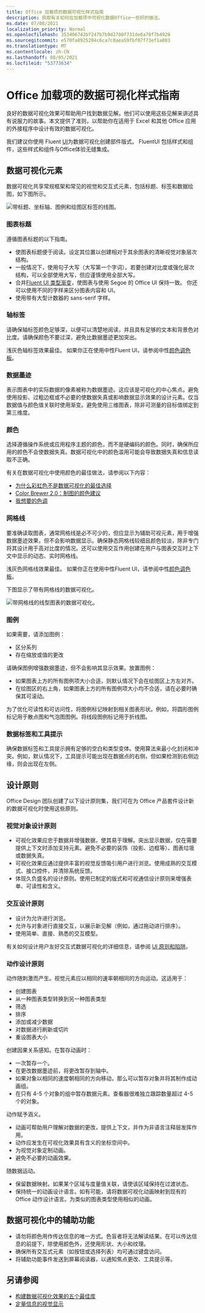 ```yaml
---
title: Office 加载项的数据可视化样式指南
description: 获取有关如何在加载项中可视化数据Office一些好的做法。
ms.date: 07/08/2021
localization_priority: Normal
ms.openlocfilehash: 353406742bf247b7b9d2700f731de8a70f7b4928
ms.sourcegitcommit: e570fa8925204c6ca7c8aea59fbf07f73ef1a803
ms.translationtype: MT
ms.contentlocale: zh-CN
ms.lasthandoff: 08/05/2021
ms.locfileid: "53773634"
---
```

# <a name="data-visualization-style-guidelines-for-office-add-ins"></a>Office 加载项的数据可视化样式指南

良好的数据可视化效果可帮助用户找到数据见解。他们可以使用这些见解来讲述具有说服力的故事。本文提供了准则，以帮助你在适用于 Excel 和其他 Office 应用的外接程序中设计有效的数据可视化。

我们建议你使用 Fluent [UI](../design/add-in-design.md)为数据可视化创建部件版式。 FluentUI 包括样式和组件，这些样式和组件与Office体验无缝集成。

## <a name="data-visualization-elements"></a>数据可视化元素

数据可视化共享常规框架和常见的视觉和交互式元素，包括标题、标签和数据绘图，如下图所示。

![带标题、坐标轴、图例和绘图区标签的线图。](../images/excel-charts-visualization.png)

### <a name="chart-titles"></a>图表标题

遵循图表标题的以下指南。

- 使图表标题便于阅读。设定其位置以创建相对于其余图表的清晰视觉对象层次结构。
- 一般情况下，使用句子大写（大写第一个字词）。若要创建对比度或强化层次结构，可以全部使用大写，但应谨慎使用全部大写。
- 合并[Fluent UI 类型渐变](https://developer.microsoft.com/fluentui#/styles/web/typography)，使图表与使用 Segoe 的 Office UI 保持一致。 你还可以使用不同的字样来区分图表内容和 UI。
- 使用带有大型计数器的 sans-serif 字样。

### <a name="axis-labels"></a>轴标签

请确保轴标签颜色足够深，以便可以清楚地阅读，并且具有足够的文本和背景色对比度。请确保颜色不要过深，避免比数据墨迹更加突出。

浅灰色轴标签效果最佳。 如果你正在使用中性Fluent UI，请参阅中性[颜色调色板](https://developer.microsoft.com/fluentui#/styles/web/colors/neutrals)。

### <a name="data-ink"></a>数据墨迹

表示图表中的实际数据的像素被称为数据墨迹。这应该是可视化的中心焦点。避免使用投影、过粗边框或不必要的使数据失真或影响数据显示效果的设计元素。仅当数据值与颜色值关联时使用渐变。避免使用三维图表，除非可测量的目标值绑定到第三维度。

### <a name="color"></a>颜色

选择遵循操作系统或应用程序主题的颜色，而不是硬编码的颜色。同时，确保所应用的颜色不会使数据失真。数据可视化中的颜色滥用可能会导致数据失真和信息读取不正确。

有关在数据可视化中使用颜色的最佳做法，请参阅以下内容：

- [为什么彩虹色不是数据可视化的最佳选择](https://www.poynter.org/2013/why-rainbow-colors-arent-always-the-best-options-for-data-visualizations/224413/)
- [Color Brewer 2.0：制图的颜色建议](https://colorbrewer2.org/)
- [我想要的色调](https://tools.medialab.sciences-po.fr/iwanthue/)

### <a name="gridlines"></a>网格线

要准确读取图表，通常网格线是必不可少的，但应显示为辅助可视元素，用于增强数据墨迹效果，但不会影响数据显示。确保静态网格线较细且颜色较淡，除非专门将其设计用于高对比度的情况。还可以使用交互作用创建在用户与图表交互时上下文中显示的动态、实时网格线。

浅灰色网格线效果最佳。 如果你正在使用中性Fluent UI，请参阅中性[颜色调色板](https://developer.microsoft.com/fluentui#/styles/web/colors/neutrals)。

下图显示了带有网格线的数据可视化。

![带网格线的线型图表的数据可视化。](../images/data-visualization.png)

### <a name="legends"></a>图例

如果需要，请添加图例：

- 区分系列
- 存在缩放或值的更改

请确保图例增强数据墨迹，但不会影响其显示效果。放置图例：

- 如果图表上方的所有图例项大小合适，则默认情况下会在绘图区上方左对齐。
- 在绘图区的右上角，如果图表上方的所有图例项大小均不合适，请在必要时确保其可滚动。

为了优化可读性和可访问性，将图例标记映射到相关图表形状。例如，将圆形图例标记用于散点图和气泡图图例。将线段图例标记用于折线图。

### <a name="data-labels-and-tooltips"></a>数据标签和工具提示

确保数据标签和工具提示拥有足够的空白和类型变体。使用算法来最小化封闭和冲突。例如，默认情况下，工具提示可能出现在数据点的右侧，但如果检测到右侧边缘，则会出现在左侧。

## <a name="design-principles"></a>设计原则

Office Design 团队创建了以下设计原则集，我们可在为 Office 产品套件设计新的数据可视化时使用这些原则。

### <a name="visual-design-principles"></a>视觉对象设计原则

- 可视化效果应忠于数据并增强数据，使其易于理解。突出显示数据，仅在需要提供上下文时添加支持元素。避免不必要的装饰（投影、边框等）、图表垃圾或数据失真。
- 可视化效果应通过提供丰富的视觉反馈吸引用户进行浏览。使用成熟的交互模式、接口控件，并清除系统反馈。
- 体现久负盛名的设计原则。使用已制定的版式和可视通信设计原则来增强表单、可读性和含义。

### <a name="interaction-design-principles"></a>交互设计原则

- 设计为允许进行浏览。
- 允许与对象进行直接交互，以展示新见解（例如，通过拖动进行排序）。
- 使用简单、直接、熟悉的交互模型。

有关如何设计用户友好交互式数据可视化的详细信息，请参阅 [UI 原则和陷阱](https://uitraps.com/)。

### <a name="motion-design-principles"></a>动作设计原则

动作随刺激而产生。视觉元素应以相同的速率朝相同的方向运动。这适用于：

- 创建图表
- 从一种图表类型转换到另一种图表类型
- 筛选
- 排序
- 添加或减少数据
- 对数据进行刷新或切片
- 重设图表大小

创建因果关系感知。在暂存动画时：

- 一次暂存一个。
- 在更改数据墨迹前，将更改暂存到轴中。
- 如果对象以相同的速度朝相同的方向移动，那么可以暂存对象并将其制作成动画组。
- 在只有 4-5 个对象的组中暂存数据元素。查看器很难独立跟踪数量超过 4-5 个的对象。

动作赋予涵义。

- 动画可帮助用户理解对数据的更改，提供上下文，并作为非语言注释层发挥作用。
- 动作应发生在可视化效果具有含义的坐标空间中。
- 为视觉对象定制动画。
- 避免不必要的动画效果。

随数据运动。

- 保留数据映射。如果某个区域与度量值关联，请使该区域保持在过渡状态。
- 保持统一的动画设计语言。如有可能，请将数据可视化动画映射到现有的 Office 动作设计语言。为类似的图表类型使用相似的动画。

## <a name="accessibility-in-data-visualizations"></a>数据可视化中的辅助功能

- 请勿将颜色用作传达信息的唯一方式。色盲者将无法解读结果。在可以传达信息的前提下，除使用颜色外，还使用形状、大小和纹理。
- 确保所有交互式元素（如按钮或选择列表）均可通过键盘访问。
- 将辅助功能事件发送到屏幕阅读器，以通知焦点更改、工具提示等。

## <a name="see-also"></a>另请参阅

- [构建数据可视化效果的五个最佳库](https://www.fastcompany.com/3029760/the-five-best-libraries-for-building-data-vizualizations)
- [定量信息的视觉显示](https://www.edwardtufte.com/tufte/books_vdqi)
